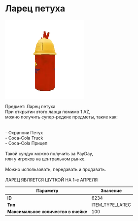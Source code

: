 # Ларец петуха

![Item Image](../img/6234.webp?raw=true)

Предмет: Ларец петуха<br>При открытии этого ларца помимо 1 AZ,<br>можно получить супер-редкие предметы, такие как:<br><br><br>- Охранник Петух<br>- Coca-Cola Truck<br>- Coca-Cola Прицеп<br><br>Такой сундук можно получить за PayDay,<br>или у игроков на центральном рынке.<br><br>Можно использовать, передавать и продавать.<br><br>ЛАРЕЦ ЯВЛЯЕТСЯ ШУТКОЙ НА 1-е АПРЕЛЯ


| Параметр | Значение |
|----------|----------|
| **ID** | 6234 |
| **Тип** | ITEM_TYPE_LAREC |
| **Максимальное количество в ячейке** | 100 |

